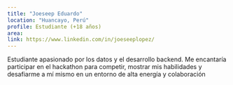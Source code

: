 ```yaml
---
title: "Joeseep Eduardo"
location: "Huancayo, Perú"
profile: Estudiante (+18 años)
area: 
link: https://www.linkedin.com/in/joeseeplopez/
---
```


Estudiante apasionado por los datos y el desarrollo backend. Me encantaría participar en el hackathon para competir, mostrar mis habilidades y desafiarme a mí mismo en un entorno de alta energía y colaboración